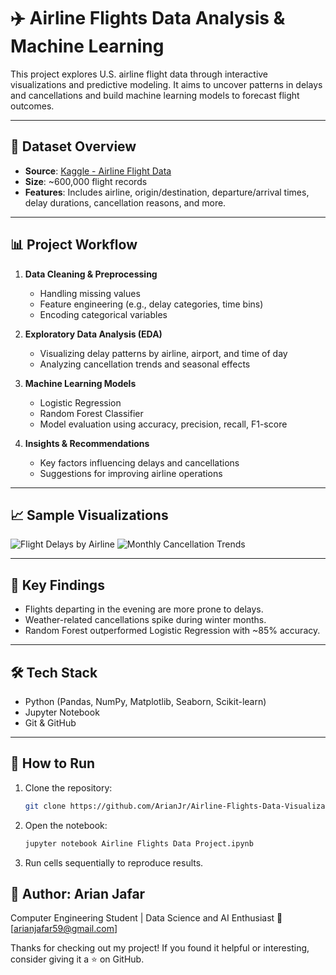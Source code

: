 # ✈️ Airline Flights Data Analysis & Machine Learning

This project explores U.S. airline flight data through interactive visualizations and predictive modeling. It aims to uncover patterns in delays and cancellations and build machine learning models to forecast flight outcomes.

---

## 📂 Dataset Overview

- **Source**: [Kaggle - Airline Flight Data](https://www.kaggle.com/datasets)
- **Size**: ~600,000 flight records
- **Features**: Includes airline, origin/destination, departure/arrival times, delay durations, cancellation reasons, and more.

---

## 📊 Project Workflow

1. **Data Cleaning & Preprocessing**
   - Handling missing values
   - Feature engineering (e.g., delay categories, time bins)
   - Encoding categorical variables

2. **Exploratory Data Analysis (EDA)**
   - Visualizing delay patterns by airline, airport, and time of day
   - Analyzing cancellation trends and seasonal effects

3. **Machine Learning Models**
   - Logistic Regression
   - Random Forest Classifier
   - Model evaluation using accuracy, precision, recall, F1-score

4. **Insights & Recommendations**
   - Key factors influencing delays and cancellations
   - Suggestions for improving airline operations

---

## 📈 Sample Visualizations

![Flight Delays by Airline](images/delay_by_airline.png)
![Monthly Cancellation Trends](images/cancellation_trends.png)

---

## 🧠 Key Findings

- Flights departing in the evening are more prone to delays.
- Weather-related cancellations spike during winter months.
- Random Forest outperformed Logistic Regression with ~85% accuracy.

---

## 🛠️ Tech Stack

- Python (Pandas, NumPy, Matplotlib, Seaborn, Scikit-learn)
- Jupyter Notebook
- Git & GitHub

---

## 🚀 How to Run

1. Clone the repository:
   ```bash
   git clone https://github.com/ArianJr/Airline-Flights-Data-Visualization-and-ML-100.git
   ```
   
2. Open the notebook:
   ```bash
   jupyter notebook Airline Flights Data Project.ipynb
   ```
3. Run cells sequentially to reproduce results.

   
## 👤 Author: Arian Jafar
Computer Engineering Student | Data Science and AI Enthusiast
📧 [arianjafar59@gmail.com]

Thanks for checking out my project!
If you found it helpful or interesting, consider giving it a ⭐ on GitHub.
